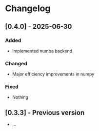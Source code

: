# Changelog

## [0.4.0] - 2025-06-30

### Added
- Implemented numba backend

### Changed
- Major efficiency improvements in numpy

### Fixed
- Nothing

## [0.3.3] - Previous version
- ... 